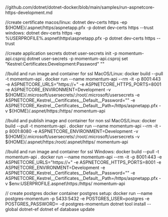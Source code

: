 


<!-- build image
docker build -t momentum-api . 
publish container
docker run -d -p 5001:8080 --name momentum-api momentum-api -->

//github.com/dotnet/dotnet-docker/blob/main/samples/run-aspnetcore-https-development.md

//create certificate
macos/linux:
dotnet dev-certs https -ep ${HOME}/.aspnet/https/aspnetapp.pfx -p <cert-password>
dotnet dev-certs https --trust
windows: 
dotnet dev-certs https -ep %USERPROFILE%\.aspnet\https\aspnetapp.pfx -p <cert-password>
dotnet dev-certs https --trust

//create application secrets
dotnet user-secrets init -p momentum-api.csproj
dotnet user-secrets -p momentum-api.csproj set "Kestrel:Certificates:Development:Password" "<cert-password>"

//build and run image and container for ssl
MacOS/Linux:
docker build --pull -t momentum-api .
docker run --name momentum-api --rm -it -p 8001:443 -e ASPNETCORE_URLS="https://+" -e ASPNETCORE_HTTPS_PORTS=8001 -e ASPNETCORE_ENVIRONMENT=Development -v ${HOME}/.microsoft/usersecrets/:/root/.microsoft/usersecrets -e ASPNETCORE_Kestrel__Certificates__Default__Password="<cert-password>" -e ASPNETCORE_Kestrel__Certificates__Default__Path=/https/aspnetapp.pfx -v ${HOME}/.aspnet/https:/https/ momentum-api

//build and publish image and container for non ssl
MacOS/Linux:
docker build --pull -t momentum-api .
docker run --name momentum-api --rm -it -p 8001:8080 -e ASPNETCORE_ENVIRONMENT=Development -v ${HOME}/.microsoft/usersecrets/:/root/.microsoft/usersecrets -v ${HOME}/.aspnet/https:/root/.aspnet/https/ momentum-api

//build and run image and container for ssl
Windows:
docker build --pull -t momentum-api .
docker run --name momentum-api --rm -it -p 8001:443 -e ASPNETCORE_URLS="https://+" -e ASPNETCORE_HTTPS_PORTS=8001 -e ASPNETCORE_ENVIRONMENT=Development -e ASPNETCORE_Kestrel__Certificates__Default__Password="<password>" -e ASPNETCORE_Kestrel__Certificates__Default__Path=/https/aspnetapp.pfx -v $env:USERPROFILE\.aspnet\https:/https/ momentum-api

// create postgres docker container
postgres setup:
docker run --name postgres-momentum -p 5433:5432 -e POSTGRES_USER=postgres -e POSTGRES_PASSWORD=<password> -d postgres-momentum
dotnet tool install --global dotnet-ef
dotnet ef database update
